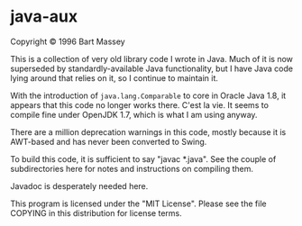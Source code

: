 # java-aux
Copyright © 1996 Bart Massey

This is a collection of very old library code I wrote in
Java. Much of it is now superseded by standardly-available
Java functionality, but I have Java code lying around that
relies on it, so I continue to maintain it.

With the introduction of `java.lang.Comparable` to core in
Oracle Java 1.8, it appears that this code no longer works
there. C'est la vie. It seems to compile fine under OpenJDK
1.7, which is what I am using anyway.

There are a million deprecation warnings in this code, mostly
because it is AWT-based and has never been converted to Swing.

To build this code, it is sufficient to say "javac *.java".
See the couple of subdirectories here for notes and
instructions on compiling them.

Javadoc is desperately needed here.

This program is licensed under the "MIT License". Please see
the file COPYING in this distribution for license terms.
